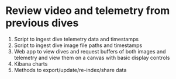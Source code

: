 # Review video and telemetry from previous dives

1. Script to ingest dive telemetry data and timestamps
2. Script to ingest dive image file paths and timestamps
3. Web app to view dives and request buffers of both images and telemetry and view them on a canvas with basic display controls
4. Kibana charts
5. Methods to export/update/re-index/share data
